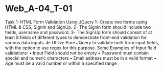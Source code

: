# Web_A-04_T-01
Task 1: HTML Form Validation Using JQuery
1- Create two forms using HTML & CSS, SignIn and SignUp.
2- The SignIn form should include two fields, username and password.
3- The SignUp form should consist of at least 8 fields of different types to demonstrate
front-end validation for various data inputs.
4- Utilize Pure JQuery to validate both form input fields, with the option to use regex for
this purpose.
Some Examples of Input field validations:
• Input Field should not be empty
• Password must contain special and numeric characters
• Email address must be in a valid format
• Age must be a valid number or within a specified range
